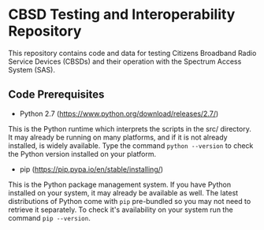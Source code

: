 # CBSD Testing and Interoperability Repository

This repository contains code and data for testing Citizens Broadband Radio Service Devices (CBSDs) 
and their operation with the Spectrum Access System (SAS).

## Code Prerequisites

* Python 2.7 (https://www.python.org/download/releases/2.7/)

This is the Python runtime which interprets the scripts in the src/ directory.
It may already be running on many platforms, and if it is not already installed, 
is widely available. Type the command `python --version` to check the Python version 
installed on your platform.

* pip (https://pip.pypa.io/en/stable/installing/)

This is the Python package management system. If you have Python installed on your system, 
it may already be available as well. The latest distributions of Python come with `pip` 
pre-bundled so you may not need to retrieve it separately. To check it's availability 
on your system run the command `pip --version`.

